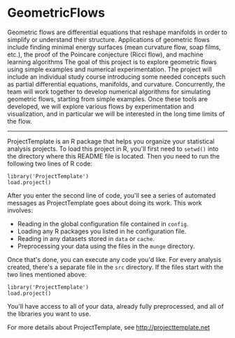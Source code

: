 # GeometricFlows

Geometric flows are differential equations that reshape manifolds in order to
simplify or understand their structure. Applications of geometric flows include
finding minimal energy surfaces (mean curvature flow, soap films, etc.), the
proof of the Poincare conjecture (Ricci flow), and machine learning algorithms
The goal of this project is to explore geometric flows using simple examples and
numerical experimentation. The project will include an individual study course
introducing some needed concepts such as partial differential equations,
manifolds, and curvature. Concurrently, the team will work together to develop
numerical algorithms for simulating geometric flows, starting from simple
examples. Once these tools are developed, we will explore various flows by
experimentation and visualization, and in particular we will be interested in
the long time limits of the flow.

---

ProjectTemplate is an R package that helps you organize your statistical
analysis projects. To load this project in R, you'll first need to `setwd()`
into the directory where this README file is located. Then you need to run the
following two lines of R code:

	library('ProjectTemplate')
	load.project()

After you enter the second line of code, you'll see a series of automated
messages as ProjectTemplate goes about doing its work. This work involves:
* Reading in the global configuration file contained in `config`.
* Loading any R packages you listed in he configuration file.
* Reading in any datasets stored in `data` or `cache`.
* Preprocessing your data using the files in the `munge` directory.

Once that's done, you can execute any code you'd like. For every analysis
created, there's a separate file in the `src` directory.
If the files start with the two lines mentioned above:

	library('ProjectTemplate')
	load.project()

You'll have access to all of your data, already fully preprocessed, and
all of the libraries you want to use.

For more details about ProjectTemplate, see http://projecttemplate.net
